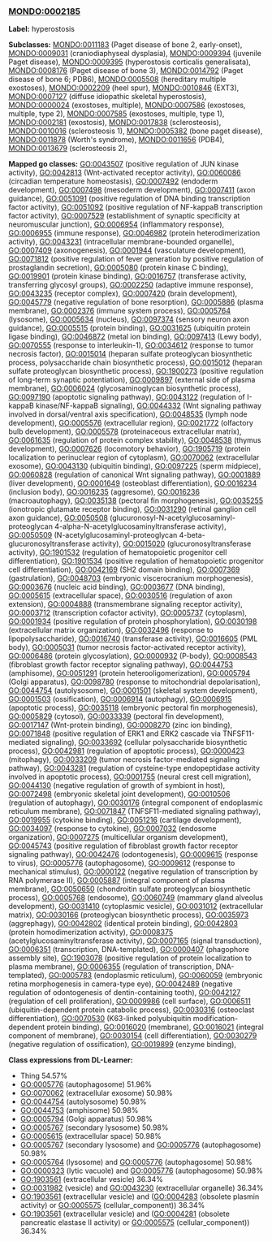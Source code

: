 
### [MONDO:0002185](http://purl.obolibrary.org/obo/MONDO_0002185)
**Label:** hyperostosis

**Subclasses:** [MONDO:0011183](http://purl.obolibrary.org/obo/MONDO_0011183) (Paget disease of bone 2, early-onset), [MONDO:0009031](http://purl.obolibrary.org/obo/MONDO_0009031) (craniodiaphyseal dysplasia), [MONDO:0009394](http://purl.obolibrary.org/obo/MONDO_0009394) (juvenile Paget disease), [MONDO:0009395](http://purl.obolibrary.org/obo/MONDO_0009395) (hyperostosis corticalis generalisata), [MONDO:0008176](http://purl.obolibrary.org/obo/MONDO_0008176) (Paget disease of bone 3), [MONDO:0014792](http://purl.obolibrary.org/obo/MONDO_0014792) (Paget disease of bone 6; PDB6), [MONDO:0005508](http://purl.obolibrary.org/obo/MONDO_0005508) (hereditary multiple exostoses), [MONDO:0002209](http://purl.obolibrary.org/obo/MONDO_0002209) (heel spur), [MONDO:0010846](http://purl.obolibrary.org/obo/MONDO_0010846) (EXT3), [MONDO:0007127](http://purl.obolibrary.org/obo/MONDO_0007127) (diffuse idiopathic skeletal hyperostosis), [MONDO:0000024](http://purl.obolibrary.org/obo/MONDO_0000024) (exostoses, multiple), [MONDO:0007586](http://purl.obolibrary.org/obo/MONDO_0007586) (exostoses, multiple, type 2), [MONDO:0007585](http://purl.obolibrary.org/obo/MONDO_0007585) (exostoses, multiple, type 1), [MONDO:0002181](http://purl.obolibrary.org/obo/MONDO_0002181) (exostosis), [MONDO:0017838](http://purl.obolibrary.org/obo/MONDO_0017838) (sclerosteosis), [MONDO:0010016](http://purl.obolibrary.org/obo/MONDO_0010016) (sclerosteosis 1), [MONDO:0005382](http://purl.obolibrary.org/obo/MONDO_0005382) (bone paget disease), [MONDO:0011878](http://purl.obolibrary.org/obo/MONDO_0011878) (Worth's syndrome), [MONDO:0011656](http://purl.obolibrary.org/obo/MONDO_0011656) (PDB4), [MONDO:0013679](http://purl.obolibrary.org/obo/MONDO_0013679) (sclerosteosis 2), 

**Mapped go classes:** [GO:0043507](http://purl.obolibrary.org/obo/GO_0043507) (positive regulation of JUN kinase activity), [GO:0042813](http://purl.obolibrary.org/obo/GO_0042813) (Wnt-activated receptor activity), [GO:0060086](http://purl.obolibrary.org/obo/GO_0060086) (circadian temperature homeostasis), [GO:0007492](http://purl.obolibrary.org/obo/GO_0007492) (endoderm development), [GO:0007498](http://purl.obolibrary.org/obo/GO_0007498) (mesoderm development), [GO:0007411](http://purl.obolibrary.org/obo/GO_0007411) (axon guidance), [GO:0051091](http://purl.obolibrary.org/obo/GO_0051091) (positive regulation of DNA binding transcription factor activity), [GO:0051092](http://purl.obolibrary.org/obo/GO_0051092) (positive regulation of NF-kappaB transcription factor activity), [GO:0007529](http://purl.obolibrary.org/obo/GO_0007529) (establishment of synaptic specificity at neuromuscular junction), [GO:0006954](http://purl.obolibrary.org/obo/GO_0006954) (inflammatory response), [GO:0006955](http://purl.obolibrary.org/obo/GO_0006955) (immune response), [GO:0046982](http://purl.obolibrary.org/obo/GO_0046982) (protein heterodimerization activity), [GO:0043231](http://purl.obolibrary.org/obo/GO_0043231) (intracellular membrane-bounded organelle), [GO:0007409](http://purl.obolibrary.org/obo/GO_0007409) (axonogenesis), [GO:0001944](http://purl.obolibrary.org/obo/GO_0001944) (vasculature development), [GO:0071812](http://purl.obolibrary.org/obo/GO_0071812) (positive regulation of fever generation by positive regulation of prostaglandin secretion), [GO:0005080](http://purl.obolibrary.org/obo/GO_0005080) (protein kinase C binding), [GO:0019901](http://purl.obolibrary.org/obo/GO_0019901) (protein kinase binding), [GO:0016757](http://purl.obolibrary.org/obo/GO_0016757) (transferase activity, transferring glycosyl groups), [GO:0002250](http://purl.obolibrary.org/obo/GO_0002250) (adaptive immune response), [GO:0043235](http://purl.obolibrary.org/obo/GO_0043235) (receptor complex), [GO:0007420](http://purl.obolibrary.org/obo/GO_0007420) (brain development), [GO:0045779](http://purl.obolibrary.org/obo/GO_0045779) (negative regulation of bone resorption), [GO:0005886](http://purl.obolibrary.org/obo/GO_0005886) (plasma membrane), [GO:0002376](http://purl.obolibrary.org/obo/GO_0002376) (immune system process), [GO:0005764](http://purl.obolibrary.org/obo/GO_0005764) (lysosome), [GO:0005634](http://purl.obolibrary.org/obo/GO_0005634) (nucleus), [GO:0097374](http://purl.obolibrary.org/obo/GO_0097374) (sensory neuron axon guidance), [GO:0005515](http://purl.obolibrary.org/obo/GO_0005515) (protein binding), [GO:0031625](http://purl.obolibrary.org/obo/GO_0031625) (ubiquitin protein ligase binding), [GO:0046872](http://purl.obolibrary.org/obo/GO_0046872) (metal ion binding), [GO:0097413](http://purl.obolibrary.org/obo/GO_0097413) (Lewy body), [GO:0070555](http://purl.obolibrary.org/obo/GO_0070555) (response to interleukin-1), [GO:0034612](http://purl.obolibrary.org/obo/GO_0034612) (response to tumor necrosis factor), [GO:0015014](http://purl.obolibrary.org/obo/GO_0015014) (heparan sulfate proteoglycan biosynthetic process, polysaccharide chain biosynthetic process), [GO:0015012](http://purl.obolibrary.org/obo/GO_0015012) (heparan sulfate proteoglycan biosynthetic process), [GO:1900273](http://purl.obolibrary.org/obo/GO_1900273) (positive regulation of long-term synaptic potentiation), [GO:0009897](http://purl.obolibrary.org/obo/GO_0009897) (external side of plasma membrane), [GO:0006024](http://purl.obolibrary.org/obo/GO_0006024) (glycosaminoglycan biosynthetic process), [GO:0097190](http://purl.obolibrary.org/obo/GO_0097190) (apoptotic signaling pathway), [GO:0043122](http://purl.obolibrary.org/obo/GO_0043122) (regulation of I-kappaB kinase/NF-kappaB signaling), [GO:0044332](http://purl.obolibrary.org/obo/GO_0044332) (Wnt signaling pathway involved in dorsal/ventral axis specification), [GO:0048535](http://purl.obolibrary.org/obo/GO_0048535) (lymph node development), [GO:0005576](http://purl.obolibrary.org/obo/GO_0005576) (extracellular region), [GO:0021772](http://purl.obolibrary.org/obo/GO_0021772) (olfactory bulb development), [GO:0005578](http://purl.obolibrary.org/obo/GO_0005578) (proteinaceous extracellular matrix), [GO:0061635](http://purl.obolibrary.org/obo/GO_0061635) (regulation of protein complex stability), [GO:0048538](http://purl.obolibrary.org/obo/GO_0048538) (thymus development), [GO:0007626](http://purl.obolibrary.org/obo/GO_0007626) (locomotory behavior), [GO:1905719](http://purl.obolibrary.org/obo/GO_1905719) (protein localization to perinuclear region of cytoplasm), [GO:0070062](http://purl.obolibrary.org/obo/GO_0070062) (extracellular exosome), [GO:0043130](http://purl.obolibrary.org/obo/GO_0043130) (ubiquitin binding), [GO:0097225](http://purl.obolibrary.org/obo/GO_0097225) (sperm midpiece), [GO:0060828](http://purl.obolibrary.org/obo/GO_0060828) (regulation of canonical Wnt signaling pathway), [GO:0001889](http://purl.obolibrary.org/obo/GO_0001889) (liver development), [GO:0001649](http://purl.obolibrary.org/obo/GO_0001649) (osteoblast differentiation), [GO:0016234](http://purl.obolibrary.org/obo/GO_0016234) (inclusion body), [GO:0016235](http://purl.obolibrary.org/obo/GO_0016235) (aggresome), [GO:0016236](http://purl.obolibrary.org/obo/GO_0016236) (macroautophagy), [GO:0035138](http://purl.obolibrary.org/obo/GO_0035138) (pectoral fin morphogenesis), [GO:0035255](http://purl.obolibrary.org/obo/GO_0035255) (ionotropic glutamate receptor binding), [GO:0031290](http://purl.obolibrary.org/obo/GO_0031290) (retinal ganglion cell axon guidance), [GO:0050508](http://purl.obolibrary.org/obo/GO_0050508) (glucuronosyl-N-acetylglucosaminyl-proteoglycan 4-alpha-N-acetylglucosaminyltransferase activity), [GO:0050509](http://purl.obolibrary.org/obo/GO_0050509) (N-acetylglucosaminyl-proteoglycan 4-beta-glucuronosyltransferase activity), [GO:0015020](http://purl.obolibrary.org/obo/GO_0015020) (glucuronosyltransferase activity), [GO:1901532](http://purl.obolibrary.org/obo/GO_1901532) (regulation of hematopoietic progenitor cell differentiation), [GO:1901534](http://purl.obolibrary.org/obo/GO_1901534) (positive regulation of hematopoietic progenitor cell differentiation), [GO:0042169](http://purl.obolibrary.org/obo/GO_0042169) (SH2 domain binding), [GO:0007369](http://purl.obolibrary.org/obo/GO_0007369) (gastrulation), [GO:0048703](http://purl.obolibrary.org/obo/GO_0048703) (embryonic viscerocranium morphogenesis), [GO:0003676](http://purl.obolibrary.org/obo/GO_0003676) (nucleic acid binding), [GO:0003677](http://purl.obolibrary.org/obo/GO_0003677) (DNA binding), [GO:0005615](http://purl.obolibrary.org/obo/GO_0005615) (extracellular space), [GO:0030516](http://purl.obolibrary.org/obo/GO_0030516) (regulation of axon extension), [GO:0004888](http://purl.obolibrary.org/obo/GO_0004888) (transmembrane signaling receptor activity), [GO:0003712](http://purl.obolibrary.org/obo/GO_0003712) (transcription cofactor activity), [GO:0005737](http://purl.obolibrary.org/obo/GO_0005737) (cytoplasm), [GO:0001934](http://purl.obolibrary.org/obo/GO_0001934) (positive regulation of protein phosphorylation), [GO:0030198](http://purl.obolibrary.org/obo/GO_0030198) (extracellular matrix organization), [GO:0032496](http://purl.obolibrary.org/obo/GO_0032496) (response to lipopolysaccharide), [GO:0016740](http://purl.obolibrary.org/obo/GO_0016740) (transferase activity), [GO:0016605](http://purl.obolibrary.org/obo/GO_0016605) (PML body), [GO:0005031](http://purl.obolibrary.org/obo/GO_0005031) (tumor necrosis factor-activated receptor activity), [GO:0006486](http://purl.obolibrary.org/obo/GO_0006486) (protein glycosylation), [GO:0000932](http://purl.obolibrary.org/obo/GO_0000932) (P-body), [GO:0008543](http://purl.obolibrary.org/obo/GO_0008543) (fibroblast growth factor receptor signaling pathway), [GO:0044753](http://purl.obolibrary.org/obo/GO_0044753) (amphisome), [GO:0051291](http://purl.obolibrary.org/obo/GO_0051291) (protein heterooligomerization), [GO:0005794](http://purl.obolibrary.org/obo/GO_0005794) (Golgi apparatus), [GO:0098780](http://purl.obolibrary.org/obo/GO_0098780) (response to mitochondrial depolarisation), [GO:0044754](http://purl.obolibrary.org/obo/GO_0044754) (autolysosome), [GO:0001501](http://purl.obolibrary.org/obo/GO_0001501) (skeletal system development), [GO:0001503](http://purl.obolibrary.org/obo/GO_0001503) (ossification), [GO:0006914](http://purl.obolibrary.org/obo/GO_0006914) (autophagy), [GO:0006915](http://purl.obolibrary.org/obo/GO_0006915) (apoptotic process), [GO:0035118](http://purl.obolibrary.org/obo/GO_0035118) (embryonic pectoral fin morphogenesis), [GO:0005829](http://purl.obolibrary.org/obo/GO_0005829) (cytosol), [GO:0033339](http://purl.obolibrary.org/obo/GO_0033339) (pectoral fin development), [GO:0017147](http://purl.obolibrary.org/obo/GO_0017147) (Wnt-protein binding), [GO:0008270](http://purl.obolibrary.org/obo/GO_0008270) (zinc ion binding), [GO:0071848](http://purl.obolibrary.org/obo/GO_0071848) (positive regulation of ERK1 and ERK2 cascade via TNFSF11-mediated signaling), [GO:0033692](http://purl.obolibrary.org/obo/GO_0033692) (cellular polysaccharide biosynthetic process), [GO:0042981](http://purl.obolibrary.org/obo/GO_0042981) (regulation of apoptotic process), [GO:0000423](http://purl.obolibrary.org/obo/GO_0000423) (mitophagy), [GO:0033209](http://purl.obolibrary.org/obo/GO_0033209) (tumor necrosis factor-mediated signaling pathway), [GO:0043281](http://purl.obolibrary.org/obo/GO_0043281) (regulation of cysteine-type endopeptidase activity involved in apoptotic process), [GO:0001755](http://purl.obolibrary.org/obo/GO_0001755) (neural crest cell migration), [GO:0044130](http://purl.obolibrary.org/obo/GO_0044130) (negative regulation of growth of symbiont in host), [GO:0072498](http://purl.obolibrary.org/obo/GO_0072498) (embryonic skeletal joint development), [GO:0010506](http://purl.obolibrary.org/obo/GO_0010506) (regulation of autophagy), [GO:0030176](http://purl.obolibrary.org/obo/GO_0030176) (integral component of endoplasmic reticulum membrane), [GO:0071847](http://purl.obolibrary.org/obo/GO_0071847) (TNFSF11-mediated signaling pathway), [GO:0019955](http://purl.obolibrary.org/obo/GO_0019955) (cytokine binding), [GO:0051216](http://purl.obolibrary.org/obo/GO_0051216) (cartilage development), [GO:0034097](http://purl.obolibrary.org/obo/GO_0034097) (response to cytokine), [GO:0007032](http://purl.obolibrary.org/obo/GO_0007032) (endosome organization), [GO:0007275](http://purl.obolibrary.org/obo/GO_0007275) (multicellular organism development), [GO:0045743](http://purl.obolibrary.org/obo/GO_0045743) (positive regulation of fibroblast growth factor receptor signaling pathway), [GO:0042476](http://purl.obolibrary.org/obo/GO_0042476) (odontogenesis), [GO:0009615](http://purl.obolibrary.org/obo/GO_0009615) (response to virus), [GO:0005776](http://purl.obolibrary.org/obo/GO_0005776) (autophagosome), [GO:0009612](http://purl.obolibrary.org/obo/GO_0009612) (response to mechanical stimulus), [GO:0000122](http://purl.obolibrary.org/obo/GO_0000122) (negative regulation of transcription by RNA polymerase II), [GO:0005887](http://purl.obolibrary.org/obo/GO_0005887) (integral component of plasma membrane), [GO:0050650](http://purl.obolibrary.org/obo/GO_0050650) (chondroitin sulfate proteoglycan biosynthetic process), [GO:0005768](http://purl.obolibrary.org/obo/GO_0005768) (endosome), [GO:0060749](http://purl.obolibrary.org/obo/GO_0060749) (mammary gland alveolus development), [GO:0031410](http://purl.obolibrary.org/obo/GO_0031410) (cytoplasmic vesicle), [GO:0031012](http://purl.obolibrary.org/obo/GO_0031012) (extracellular matrix), [GO:0030166](http://purl.obolibrary.org/obo/GO_0030166) (proteoglycan biosynthetic process), [GO:0035973](http://purl.obolibrary.org/obo/GO_0035973) (aggrephagy), [GO:0042802](http://purl.obolibrary.org/obo/GO_0042802) (identical protein binding), [GO:0042803](http://purl.obolibrary.org/obo/GO_0042803) (protein homodimerization activity), [GO:0008375](http://purl.obolibrary.org/obo/GO_0008375) (acetylglucosaminyltransferase activity), [GO:0007165](http://purl.obolibrary.org/obo/GO_0007165) (signal transduction), [GO:0006351](http://purl.obolibrary.org/obo/GO_0006351) (transcription, DNA-templated), [GO:0000407](http://purl.obolibrary.org/obo/GO_0000407) (phagophore assembly site), [GO:1903078](http://purl.obolibrary.org/obo/GO_1903078) (positive regulation of protein localization to plasma membrane), [GO:0006355](http://purl.obolibrary.org/obo/GO_0006355) (regulation of transcription, DNA-templated), [GO:0005783](http://purl.obolibrary.org/obo/GO_0005783) (endoplasmic reticulum), [GO:0060059](http://purl.obolibrary.org/obo/GO_0060059) (embryonic retina morphogenesis in camera-type eye), [GO:0042489](http://purl.obolibrary.org/obo/GO_0042489) (negative regulation of odontogenesis of dentin-containing tooth), [GO:0042127](http://purl.obolibrary.org/obo/GO_0042127) (regulation of cell proliferation), [GO:0009986](http://purl.obolibrary.org/obo/GO_0009986) (cell surface), [GO:0006511](http://purl.obolibrary.org/obo/GO_0006511) (ubiquitin-dependent protein catabolic process), [GO:0030316](http://purl.obolibrary.org/obo/GO_0030316) (osteoclast differentiation), [GO:0070530](http://purl.obolibrary.org/obo/GO_0070530) (K63-linked polyubiquitin modification-dependent protein binding), [GO:0016020](http://purl.obolibrary.org/obo/GO_0016020) (membrane), [GO:0016021](http://purl.obolibrary.org/obo/GO_0016021) (integral component of membrane), [GO:0030154](http://purl.obolibrary.org/obo/GO_0030154) (cell differentiation), [GO:0030279](http://purl.obolibrary.org/obo/GO_0030279) (negative regulation of ossification), [GO:0019899](http://purl.obolibrary.org/obo/GO_0019899) (enzyme binding), 

**Class expressions from DL-Learner:**

- Thing 54.57%
- [GO:0005776](http://purl.obolibrary.org/obo/GO_0005776) (autophagosome) 51.96%
- [GO:0070062](http://purl.obolibrary.org/obo/GO_0070062) (extracellular exosome) 50.98%
- [GO:0044754](http://purl.obolibrary.org/obo/GO_0044754) (autolysosome) 50.98%
- [GO:0044753](http://purl.obolibrary.org/obo/GO_0044753) (amphisome) 50.98%
- [GO:0005794](http://purl.obolibrary.org/obo/GO_0005794) (Golgi apparatus) 50.98%
- [GO:0005767](http://purl.obolibrary.org/obo/GO_0005767) (secondary lysosome) 50.98%
- [GO:0005615](http://purl.obolibrary.org/obo/GO_0005615) (extracellular space) 50.98%
- [GO:0005767](http://purl.obolibrary.org/obo/GO_0005767) (secondary lysosome) and [GO:0005776](http://purl.obolibrary.org/obo/GO_0005776) (autophagosome) 50.98%
- [GO:0005764](http://purl.obolibrary.org/obo/GO_0005764) (lysosome) and [GO:0005776](http://purl.obolibrary.org/obo/GO_0005776) (autophagosome) 50.98%
- [GO:0000323](http://purl.obolibrary.org/obo/GO_0000323) (lytic vacuole) and [GO:0005776](http://purl.obolibrary.org/obo/GO_0005776) (autophagosome) 50.98%
- [GO:1903561](http://purl.obolibrary.org/obo/GO_1903561) (extracellular vesicle) 36.34%
- [GO:0031982](http://purl.obolibrary.org/obo/GO_0031982) (vesicle) and [GO:0043230](http://purl.obolibrary.org/obo/GO_0043230) (extracellular organelle) 36.34%
- [GO:1903561](http://purl.obolibrary.org/obo/GO_1903561) (extracellular vesicle) and ([GO:0004283](http://purl.obolibrary.org/obo/GO_0004283) (obsolete plasmin activity) or [GO:0005575](http://purl.obolibrary.org/obo/GO_0005575) (cellular_component)) 36.34%
- [GO:1903561](http://purl.obolibrary.org/obo/GO_1903561) (extracellular vesicle) and ([GO:0004281](http://purl.obolibrary.org/obo/GO_0004281) (obsolete pancreatic elastase II activity) or [GO:0005575](http://purl.obolibrary.org/obo/GO_0005575) (cellular_component)) 36.34%


